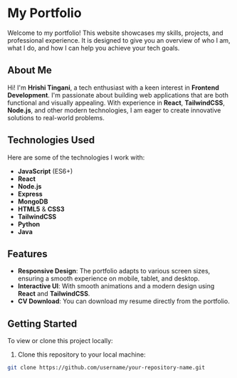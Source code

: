 # My Portfolio

Welcome to my portfolio! This website showcases my skills, projects, and professional experience. It is designed to give you an overview of who I am, what I do, and how I can help you achieve your tech goals.

## About Me

Hi! I'm **Hrishi Tingani**, a tech enthusiast with a keen interest in **Frontend Development**. I'm passionate about building web applications that are both functional and visually appealing. With experience in **React**, **TailwindCSS**, **Node.js**, and other modern technologies, I am eager to create innovative solutions to real-world problems.

## Technologies Used

Here are some of the technologies I work with:

- **JavaScript** (ES6+)
- **React**
- **Node.js**
- **Express**
- **MongoDB**
- **HTML5** & **CSS3**
- **TailwindCSS**
- **Python**
- **Java**

## Features

- **Responsive Design**: The portfolio adapts to various screen sizes, ensuring a smooth experience on mobile, tablet, and desktop.
- **Interactive UI**: With smooth animations and a modern design using **React** and **TailwindCSS**.
- **CV Download**: You can download my resume directly from the portfolio.



## Getting Started

To view or clone this project locally:

1. Clone this repository to your local machine:

```bash
git clone https://github.com/username/your-repository-name.git
